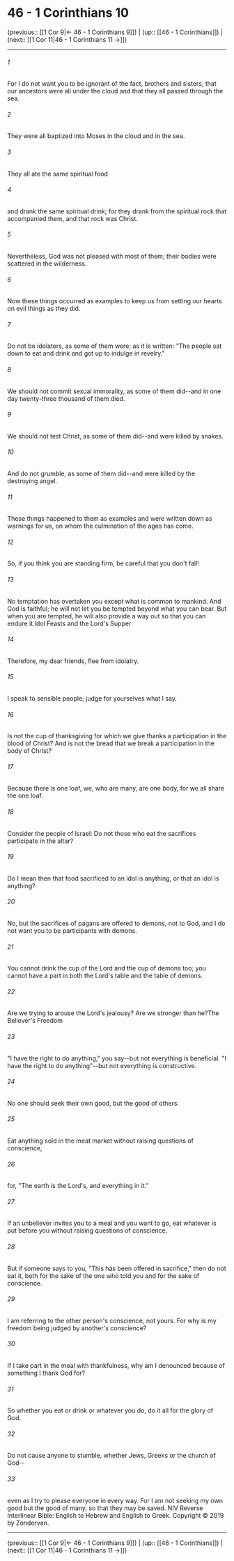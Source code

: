 # 46 - 1 Corinthians 10

(previous:: [[1 Cor 9|← 46 - 1 Corinthians 9]]) | (up:: [[46 - 1 Corinthians]]) | (next:: [[1 Cor 11|46 - 1 Corinthians 11 →]])

***


###### 1 
For I do not want you to be ignorant of the fact, brothers and sisters, that our ancestors were all under the cloud and that they all passed through the sea. 

###### 2 
They were all baptized into Moses in the cloud and in the sea. 

###### 3 
They all ate the same spiritual food 

###### 4 
and drank the same spiritual drink; for they drank from the spiritual rock that accompanied them, and that rock was Christ. 

###### 5 
Nevertheless, God was not pleased with most of them; their bodies were scattered in the wilderness. 

###### 6 
Now these things occurred as examples to keep us from setting our hearts on evil things as they did. 

###### 7 
Do not be idolaters, as some of them were; as it is written: "The people sat down to eat and drink and got up to indulge in revelry." 

###### 8 
We should not commit sexual immorality, as some of them did--and in one day twenty-three thousand of them died. 

###### 9 
We should not test Christ, as some of them did--and were killed by snakes. 

###### 10 
And do not grumble, as some of them did--and were killed by the destroying angel. 

###### 11 
These things happened to them as examples and were written down as warnings for us, on whom the culmination of the ages has come. 

###### 12 
So, if you think you are standing firm, be careful that you don't fall! 

###### 13 
No temptation has overtaken you except what is common to mankind. And God is faithful; he will not let you be tempted beyond what you can bear. But when you are tempted, he will also provide a way out so that you can endure it.Idol Feasts and the Lord's Supper 

###### 14 
Therefore, my dear friends, flee from idolatry. 

###### 15 
I speak to sensible people; judge for yourselves what I say. 

###### 16 
Is not the cup of thanksgiving for which we give thanks a participation in the blood of Christ? And is not the bread that we break a participation in the body of Christ? 

###### 17 
Because there is one loaf, we, who are many, are one body, for we all share the one loaf. 

###### 18 
Consider the people of Israel: Do not those who eat the sacrifices participate in the altar? 

###### 19 
Do I mean then that food sacrificed to an idol is anything, or that an idol is anything? 

###### 20 
No, but the sacrifices of pagans are offered to demons, not to God, and I do not want you to be participants with demons. 

###### 21 
You cannot drink the cup of the Lord and the cup of demons too; you cannot have a part in both the Lord's table and the table of demons. 

###### 22 
Are we trying to arouse the Lord's jealousy? Are we stronger than he?The Believer's Freedom 

###### 23 
"I have the right to do anything," you say--but not everything is beneficial. "I have the right to do anything"--but not everything is constructive. 

###### 24 
No one should seek their own good, but the good of others. 

###### 25 
Eat anything sold in the meat market without raising questions of conscience, 

###### 26 
for, "The earth is the Lord's, and everything in it." 

###### 27 
If an unbeliever invites you to a meal and you want to go, eat whatever is put before you without raising questions of conscience. 

###### 28 
But if someone says to you, "This has been offered in sacrifice," then do not eat it, both for the sake of the one who told you and for the sake of conscience. 

###### 29 
I am referring to the other person's conscience, not yours. For why is my freedom being judged by another's conscience? 

###### 30 
If I take part in the meal with thankfulness, why am I denounced because of something I thank God for? 

###### 31 
So whether you eat or drink or whatever you do, do it all for the glory of God. 

###### 32 
Do not cause anyone to stumble, whether Jews, Greeks or the church of God-- 

###### 33 
even as I try to please everyone in every way. For I am not seeking my own good but the good of many, so that they may be saved. NIV Reverse Interlinear Bible: English to Hebrew and English to Greek. Copyright © 2019 by Zondervan.

***

(previous:: [[1 Cor 9|← 46 - 1 Corinthians 9]]) | (up:: [[46 - 1 Corinthians]]) | (next:: [[1 Cor 11|46 - 1 Corinthians 11 →]])
